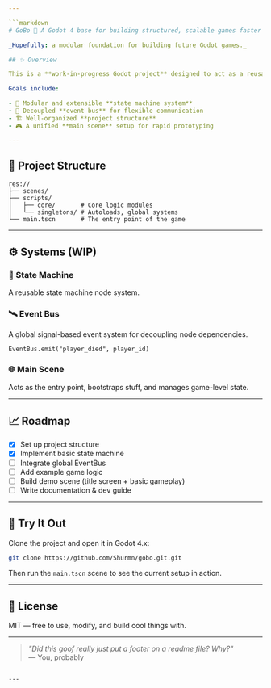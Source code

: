 ```yaml
---

```markdown
# GoBo 🧱 A Godot 4 base for building structured, scalable games faster 

_Hopefully: a modular foundation for building future Godot games._

## ✨ Overview

This is a **work-in-progress Godot project** designed to act as a reusable base for my future games. The focus is on solving common game architecture patterns once and reusing them cleanly.

Goals include:

- 🔁 Modular and extensible **state machine system**
- 📨 Decoupled **event bus** for flexible communication
- 🏗 Well-organized **project structure**
- 🎮 A unified **main scene** setup for rapid prototyping

---
```


## 📂 Project Structure

```
res://
├── scenes/         
├── scripts/
│   ├── core/       # Core logic modules
│   └── singletons/ # Autoloads, global systems
└── main.tscn       # The entry point of the game
```

---

## ⚙️ Systems (WIP)

### 🧠 State Machine

A reusable state machine node system.

### 🛰 Event Bus

A global signal-based event system for decoupling node dependencies.

```gdscript
EventBus.emit("player_died", player_id)
```

### 🌐 Main Scene

Acts as the entry point, bootstraps stuff, and manages game-level state.

---

## 📈 Roadmap

- [x] Set up project structure
- [x] Implement basic state machine
- [ ] Integrate global EventBus
- [ ] Add example game logic
- [ ] Build demo scene (title screen + basic gameplay)
- [ ] Write documentation & dev guide

---

## 🧪 Try It Out

Clone the project and open it in Godot 4.x:

```bash
git clone https://github.com/Shurmn/gobo.git.git
```

Then run the `main.tscn` scene to see the current setup in action.

---

## 🪪 License

MIT — free to use, modify, and build cool things with.

---

> _"Did this goof really just put a footer on a readme file? Why?"_  
> — You, probably
```

---
